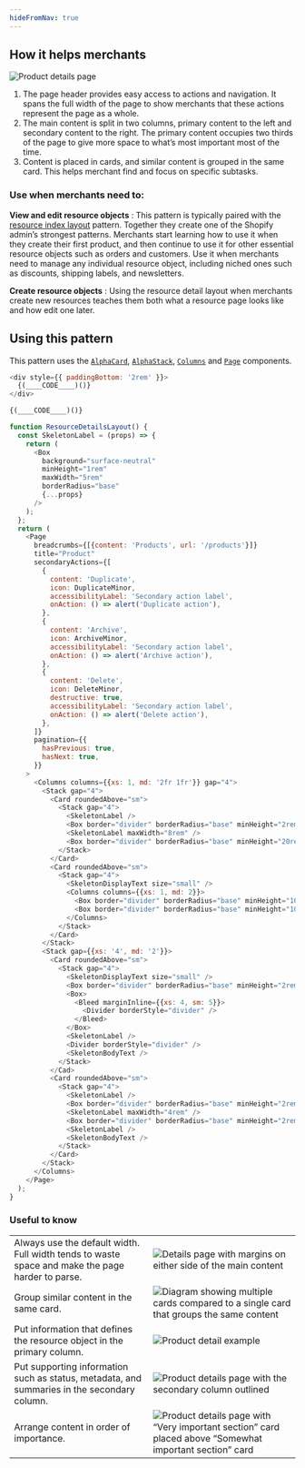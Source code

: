 ```yaml
---
hideFromNav: true
---
```


<div as="HowItHelps">

## How it helps merchants

![Product details page](/images/patterns/resource-detail-cover-image.png)

1. The page header provides easy access to actions and navigation. It spans the full width of the page to show merchants that these actions represent the page as a whole.
2. The main content is split in two columns, primary content to the left and secondary content to the right. The primary content occupies two thirds of the page to give more space to what’s most important most of the time.
3. Content is placed in cards, and similar content is grouped in the same card. This helps merchant find and focus on specific subtasks.

<div as="DefinitionTable">

### Use when merchants need to:

**View and edit resource objects**
: This pattern is typically paired with the [resource index layout](/patterns/resource-index-layout) pattern. Together they create one of the Shopify admin’s strongest patterns. Merchants start learning how to use it when they create their first product, and then continue to use it for other essential resource objects such as orders and customers. Use it when merchants need to manage any individual resource object, including niched ones such as discounts, shipping labels, and newsletters.

**Create resource objects**
: Using the resource detail layout when merchants create new resources teaches them both what a resource page looks like and how edit one later.

</div>
</div>
<div as="Usage">

## Using this pattern

This pattern uses the [`AlphaCard`](/components/layout-and-structure/alpha-card), [`AlphaStack`](/components/layout-and-structure/alpha-stack), [`Columns`](/components/layout-and-structure/columns) and [`Page`](/components/layout-and-structure/page) components.

<!-- prettier-ignore -->
```javascript {"type":"previewContext","for":"example"}
<div style={{ paddingBottom: '2rem' }}>
  {(____CODE____)()}
</div>
```

<!-- prettier-ignore -->
```javascript {"type":"sandboxContext","for":"example"}
{(____CODE____)()}
```

```javascript {"type":"livePreview","id":"example"}
function ResourceDetailsLayout() {
  const SkeletonLabel = (props) => {
    return (
      <Box
        background="surface-neutral"
        minHeight="1rem"
        maxWidth="5rem"
        borderRadius="base"
        {...props}
      />
    );
  };
  return (
    <Page
      breadcrumbs={[{content: 'Products', url: '/products'}]}
      title="Product"
      secondaryActions={[
        {
          content: 'Duplicate',
          icon: DuplicateMinor,
          accessibilityLabel: 'Secondary action label',
          onAction: () => alert('Duplicate action'),
        },
        {
          content: 'Archive',
          icon: ArchiveMinor,
          accessibilityLabel: 'Secondary action label',
          onAction: () => alert('Archive action'),
        },
        {
          content: 'Delete',
          icon: DeleteMinor,
          destructive: true,
          accessibilityLabel: 'Secondary action label',
          onAction: () => alert('Delete action'),
        },
      ]}
      pagination={{
        hasPrevious: true,
        hasNext: true,
      }}
    >
      <Columns columns={{xs: 1, md: '2fr 1fr'}} gap="4">
        <Stack gap="4">
          <Card roundedAbove="sm">
            <Stack gap="4">
              <SkeletonLabel />
              <Box border="divider" borderRadius="base" minHeight="2rem" />
              <SkeletonLabel maxWidth="8rem" />
              <Box border="divider" borderRadius="base" minHeight="20rem" />
            </Stack>
          </Card>
          <Card roundedAbove="sm">
            <Stack gap="4">
              <SkeletonDisplayText size="small" />
              <Columns columns={{xs: 1, md: 2}}>
                <Box border="divider" borderRadius="base" minHeight="10rem" />
                <Box border="divider" borderRadius="base" minHeight="10rem" />
              </Columns>
            </Stack>
          </Card>
        </Stack>
        <Stack gap={{xs: '4', md: '2'}}>
          <Card roundedAbove="sm">
            <Stack gap="4">
              <SkeletonDisplayText size="small" />
              <Box border="divider" borderRadius="base" minHeight="2rem" />
              <Box>
                <Bleed marginInline={{xs: 4, sm: 5}}>
                  <Divider borderStyle="divider" />
                </Bleed>
              </Box>
              <SkeletonLabel />
              <Divider borderStyle="divider" />
              <SkeletonBodyText />
            </Stack>
          </Cad>
          <Card roundedAbove="sm">
            <Stack gap="4">
              <SkeletonLabel />
              <Box border="divider" borderRadius="base" minHeight="2rem" />
              <SkeletonLabel maxWidth="4rem" />
              <Box border="divider" borderRadius="base" minHeight="2rem" />
              <SkeletonLabel />
              <SkeletonBodyText />
            </Stack>
          </Card>
        </Stack>
      </Columns>
    </Page>
  );
}
```

</div>
<div as="UsefulToKnow">

### Useful to know

|                                                                                                  |                                                                                                                                                         |
| ------------------------------------------------------------------------------------------------ | ------------------------------------------------------------------------------------------------------------------------------------------------------- |
| Always use the default width. Full width tends to waste space and make the page harder to parse. | ![Details page with margins on either side of the main content](/images/patterns/resource-detail-usage-1.png)                                           |
| Group similar content in the same card.                                                          | ![Diagram showing multiple cards compared to a single card that groups the same content](/images/patterns/resource-detail-usage-2.png)                  |
| Put information that defines the resource object in the primary column.                          | ![Product detail example](/images/patterns/resource-detail-usage-3.png)                                                                                 |
| Put supporting information such as status, metadata, and summaries in the secondary column.      | ![Product details page with the secondary column outlined](/images/patterns/resource-detail-usage-4.png)                                                |
| Arrange content in order of importance.                                                          | ![Product details page with “Very important section” card placed above “Somewhat important section” card](/images/patterns/resource-detail-usage-5.png) |

</div>
